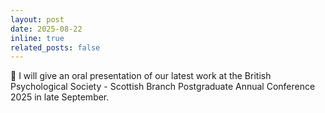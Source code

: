 ```yaml
---
layout: post
date: 2025-08-22
inline: true
related_posts: false
---
```


🎤 I will give an oral presentation of our latest work at the British Psychological Society - Scottish Branch Postgraduate Annual Conference 2025 in late September.

